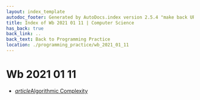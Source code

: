 ```yaml
---
layout: index_template
autodoc_footer: Generated by AutoDocs.index version 2.5.4 "make back URLs relative" ⓒ Starwort, 2020
title: Index of Wb 2021 01 11 | Computer Science
has_back: true
back_link: ..
back_text: Back to Programming Practice
location: ./programming_practice/wb_2021_01_11
---
```


# **Wb 2021 01 11**

- <a href='./algorithmic_complexity.html'><i title='MD file' class="material-icons">article</i>Algorithmic Complexity</a>
